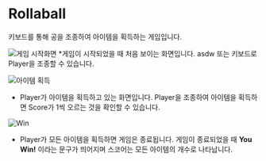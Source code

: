 # Rollaball

키보드를 통해 공을 조종하여 아이템을 획득하는 게임입니다.   

![게임 시작화면](http://drive.google.com/uc?export=view&id=11vYJwjf_PIJfvhAC2O-id_vf2mqcOkfK)
*게임이 시작되었을 때 처음 보이는 화면입니다. asdw 또는 키보드로 Player을 조종할 수 있습니다.   

![아이템 획득](http://drive.google.com/uc?export=view&id=1_XbV350qgqf_S7KKJ7k6kv75H8URl3Tn)
* Player가 아이템을 획득하고 있는 화면입니다. Player을 조종하여 아이템을 획득하면 Score가 1씩 오르는 것을 확인할 수 있습니다.  

![Win](http://drive.google.com/uc?export=view&id=151LNZ2jaUyxre_hIaDLuAdzygFmjQ8E1)
* Player가 모든 아이템을 획득하면 게임은 종료됩니다. 게임이 종료되었을 때 **You Win!** 이라는 문구가 띄어지며 스코어는 모든 아이템의 개수로 나타납니다.
